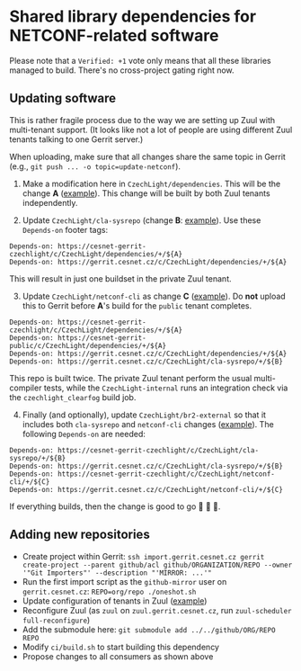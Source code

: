 # Shared library dependencies for NETCONF-related software

Please note that a `Verified: +1` vote only means that all these libraries managed to build.
There's no cross-project gating right now.

## Updating software

This is rather fragile process due to the way we are setting up Zuul with multi-tenant support.
(It looks like not a lot of people are using different Zuul tenants talking to one Gerrit server.)

When uploading, make sure that all changes share the same topic in Gerrit (e.g., `git push ... -o topic=update-netconf`).

1) Make a modification here in `CzechLight/dependencies`.
This will be the change **A** ([example](https://gerrit.cesnet.cz/c/CzechLight/dependencies/+/2693)).
This change will be built by both Zuul tenants independently.

2) Update `CzechLight/cla-sysrepo` (change **B**: [example](https://gerrit.cesnet.cz/c/CzechLight/cla-sysrepo/+/2694)).
Use these `Depends-on` footer tags:
```shell
Depends-on: https://cesnet-gerrit-czechlight/c/CzechLight/dependencies/+/${A}
Depends-on: https://gerrit.cesnet.cz/c/CzechLight/dependencies/+/${A}
```
This will result in just one buildset in the private Zuul tenant.

3) Update `CzechLight/netconf-cli` as change **C** ([example](https://gerrit.cesnet.cz/c/CzechLight/netconf-cli/+/2695)).
Do **not** upload this to Gerrit before **A**'s build for the `public` tenant completes.

```shell
Depends-on: https://cesnet-gerrit-czechlight/c/CzechLight/dependencies/+/${A}
Depends-on: https://cesnet-gerrit-public/c/CzechLight/dependencies/+/${A}
Depends-on: https://gerrit.cesnet.cz/c/CzechLight/dependencies/+/${A}
Depends-on: https://gerrit.cesnet.cz/c/CzechLight/cla-sysrepo/+/${B}
```
This repo is built twice.
The private Zuul tenant perform the usual multi-compiler tests, while the `CzechLight-internal` runs an integration check via the `czechlight_clearfog` build job.

4) Finally (and optionally), update `CzechLight/br2-external` so that it includes both `cla-sysrepo` and `netconf-cli` changes ([example](https://gerrit.cesnet.cz/c/CzechLight/br2-external/+/2698)).
The following `Depends-on` are needed:
```shell
Depends-on: https://cesnet-gerrit-czechlight/c/CzechLight/cla-sysrepo/+/${B}
Depends-on: https://gerrit.cesnet.cz/c/CzechLight/cla-sysrepo/+/${B}
Depends-on: https://cesnet-gerrit-czechlight/c/CzechLight/netconf-cli/+/${C}
Depends-on: https://gerrit.cesnet.cz/c/CzechLight/netconf-cli/+/${C}
```

If everything builds, then the change is good to go 🌈 🦄 🍻.

## Adding new repositories

- Create project within Gerrit: `ssh import.gerrit.cesnet.cz gerrit create-project --parent github/acl github/ORGANIZATION/REPO --owner '"Git Importers"' --description "'MIRROR: ...'"`
- Run the first import script as the `github-mirror` user on `gerrit.cesnet.cz`: `REPO=org/repo ./oneshot.sh`
- Update configuration of tenants in Zuul ([example](https://gerrit.cesnet.cz/c/ci/project-config/+/2188))
- Reconfigure Zuul (as `zuul` on `zuul.gerrit.cesnet.cz`, run `zuul-scheduler full-reconfigure`)
- Add the submodule here: `git submodule add ../../github/ORG/REPO REPO`
- Modify `ci/build.sh` to start building this dependency
- Propose changes to all consumers as shown above
